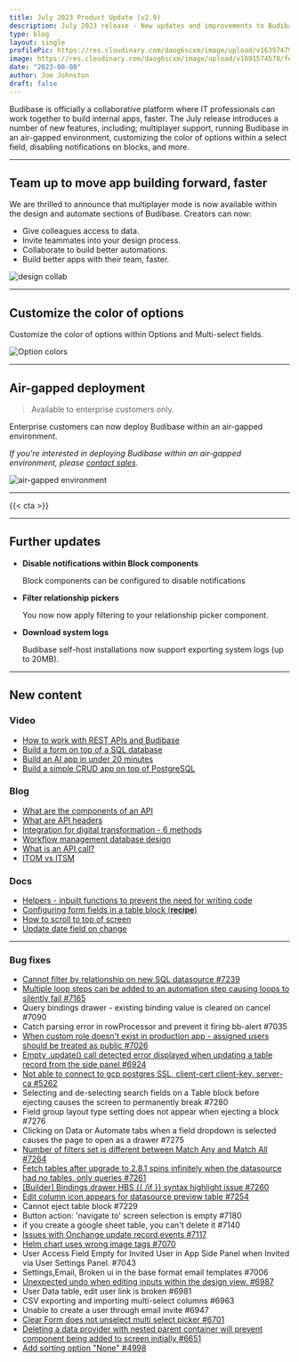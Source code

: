 ```yaml
---
title: July 2023 Product Update (v2.9)
description: July 2023 release - New updates and improvements to Budibase.
type: blog
layout: single
profilePic: https://res.cloudinary.com/daog6scxm/image/upload/v1639747995/cms/joe_illustration_gray_bg_e97wdl.jpg
image: https://res.cloudinary.com/daog6scxm/image/upload/v1691574578/features/design-collab.png
date: "2023-08-08"
author: Joe Johnston
draft: false
---
```


Budibase is officially a collaborative platform where IT professionals can work together to build internal apps, faster. The July release introduces a number of new features, including; multiplayer support, running Budibase in an air-gapped environment, customizing the color of options within a select field, disabling notifications on blocks, and more.

---



## Team up to move app building forward, faster

We are thrilled to announce that multiplayer mode is now available within the design and automate sections of Budibase. Creators can now:

- Give colleagues access to data.
- Invite teammates into your design process.
- Collaborate to build better automations.
- Build better apps with their team, faster.

![design collab](https://res.cloudinary.com/daog6scxm/image/upload/v1691574578/features/design-collab.webp)



---



## Customize the color of options

Customize the color of options within Options and Multi-select fields.

![Option colors](https://res.cloudinary.com/daog6scxm/image/upload/v1691501572/features/select-field_c76g47.webp)





---



## Air-gapped deployment

> Available to enterprise customers only.

Enterprise customers can now deploy Budibase within an air-gapped environment.

*If you're interested in deploying Budibase within an air-gapped environment, please [contact sales](https://budibase.com/contact/).*



![air-gapped environment](https://res.cloudinary.com/daog6scxm/image/upload/v1691582457/features/air_gap_psvdsh.webp)



---



{{< cta >}}


---



## Further updates

- **Disable notifications within Block components**
  
  Block components can be configured to disable notifications
  
- **Filter relationship pickers**
  
  You now now apply filtering to your relationship picker component.
  
- **Download system logs**
  
  Budibase self-host installations now support exporting system logs (up to 20MB).
  
  
  
  

---



## New content

### Video

- [How to work with REST APIs and Budibase](https://youtu.be/zeMVcx59IsE)
- [Build a form on top of a SQL database](https://youtu.be/PZQNxwMk0es)
- [Build an AI app in under 20 minutes](https://youtu.be/64l-sBltgnw)
- [Build a simple CRUD app on top of PostgreSQL](https://youtu.be/X6LgF15NqY0)

### Blog

- [What are the components of an API](https://budibase.com/blog/inside-it/what-are-the-components-of-an-api/)
- [What are API headers](https://budibase.com/blog/inside-it/api-headers/)
- [Integration for digital transformation - 6 methods](https://budibase.com/blog/automation/integration-digital-transformation/)
- [Workflow management database design](https://budibase.com/blog/data/workflow-management-database-design/)
- [What is an API call?](https://budibase.com/blog/app-building/what-is-an-api-call/)
- [ITOM vs ITSM](https://budibase.com/blog/inside-it/itom-vs-itsm/)



### Docs

- [Helpers - inbuilt functions to prevent the need for writing code](https://docs.budibase.com/docs/helpers)
- [Configuring form fields in a table block (**recipe**)](https://docs.budibase.com/docs/configure-form-fields-of-a-table-block)
- [How to scroll to top of screen](https://docs.budibase.com/docs/scroll-to-form-field)
- [Update date field on change](https://docs.budibase.com/docs/update-date-field-on-change)

---



### Bug fixes



- [Cannot filter by relationship on new SQL datasource #7239](https://github.com/Budibase/budibase/issues/11089) 
- [Multiple loop steps can be added to an automation step causing loops to silently fail #7165](https://github.com/Budibase/budibase/issues/10961) 
- Query bindings drawer - existing binding value is cleared on cancel #7090 
- Catch parsing error in rowProcessor and prevent it firing bb-alert #7035 
- [When custom role doesn't exist in production app - assigned users should be treated as public #7026](https://github.com/Budibase/budibase/issues/10438) 
- [Empty .update() call detected error displayed when updating a table record from the side panel #6924](https://github.com/Budibase/budibase/issues/10387) 
- [Not able to connect to gcp postgres SSL, client-cert client-key, server-ca #5262](https://github.com/Budibase/budibase/issues/6189) 
- Selecting and de-selecting search fields on a Table block before ejecting causes the screen to permanently break #7280 
- Field group layout type setting does not appear when ejecting a block #7276 
- Clicking on Data or Automate tabs when a field dropdown is selected causes the page to open as a drawer #7275 
- [Number of filters set is different between Match Any and Match All #7264](https://github.com/Budibase/budibase/issues/11175) 
- [Fetch tables after upgrade to 2.8.1 spins infinitely when the datasource had no tables, only queries #7261](https://github.com/Budibase/budibase/issues/11160) 
- [[Builder] Bindings drawer HBS {{ /if }} syntax highlight issue #7260](https://github.com/Budibase/budibase/issues/11158) 
- [Edit column icon appears for datasource preview table #7254](https://github.com/Budibase/budibase/issues/11138) 
- Cannot eject table block #7229 
- Button action: 'navigate to' screen selection is empty #7180 
- if you create a google sheet table, you can't delete it #7140 
- [Issues with Onchange update record events #7117](https://github.com/Budibase/budibase/issues/10693)
- [Helm chart uses wrong image tags #7070](https://github.com/Budibase/budibase/issues/10791) 
- User Access Field Empty for Invited User in App Side Panel when Invited via User Settings Panel. #7043 
- Settings,Email, Broken ui in the base format email templates #7006 
- [Unexpected undo when editing inputs within the design view. #6987](https://github.com/Budibase/budibase/issues/10561) 
- User Data table, edit user link is broken #6981 
- CSV exporting and importing multi-select columns #6963 
- Unable to create a user through email invite #6947 
- [Clear Form does not unselect multi select picker #6701](https://github.com/Budibase/budibase/issues/9882) 
- [Deleting a data provider with nested parent container will prevent component being added to screen initially #6651](https://github.com/Budibase/budibase/issues/9838) 
- [Add sorting option "None" #4998](https://github.com/Budibase/budibase/issues/5395) 